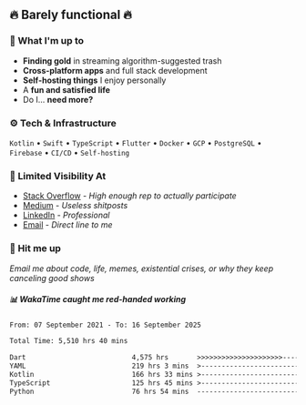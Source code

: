## 🔥 Barely functional 🔥

### 🎯 What I'm up to

- **Finding gold** in streaming algorithm-suggested trash
- **Cross-platform apps** and full stack development
- **Self-hosting things** I enjoy personally
- A **fun and satisfied life**
- Do I... **need more?**

### ⚙️ Tech & Infrastructure

`Kotlin` • `Swift` • `TypeScript` • `Flutter` • `Docker` • `GCP` • `PostgreSQL` • `Firebase` •
`CI/CD` • `Self-hosting`

### 🔗 Limited Visibility At

- [Stack Overflow](https://stackoverflow.com/users/15199864/deepanshu) - *High enough rep to
  actually participate*
- [Medium](https://medium.com/@deepanshuc2141) - *Useless shitposts*
- [LinkedIn](https://www.linkedin.com/in/chaudhary-deepanshu/) - *Professional*
- [Email](mailto:0qs8e9yn@duck.com) - *Direct line to me*

### 💬 Hit me up

*Email me about code, life, memes, existential crises, or why they keep canceling good shows*

##### 📊 *WakaTime caught me red-handed working*

<!--START_SECTION:waka-->

```txt
From: 07 September 2021 - To: 16 September 2025

Total Time: 5,510 hrs 40 mins

Dart                          4,575 hrs       >>>>>>>>>>>>>>>>>>>>>----   83.02 %
YAML                          219 hrs 3 mins  >------------------------   03.98 %
Kotlin                        166 hrs 33 mins >------------------------   03.02 %
TypeScript                    125 hrs 45 mins >------------------------   02.28 %
Python                        76 hrs 54 mins  -------------------------   01.40 %
```

<!--END_SECTION:waka-->

<!---
If you're reading this in the raw file, you've gone too deep. Go back.
--->
